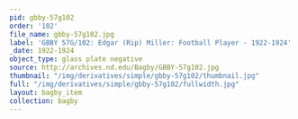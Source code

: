 ```yaml
---
pid: gbby-57g102
order: '102'
file_name: gbby-57g102.jpg
label: 'GBBY 57G/102: Edgar (Rip) Miller: Football Player - 1922-1924'
_date: 1922-1924
object_type: glass plate negative
source: http://archives.nd.edu/Bagby/GBBY-57g102.jpg
thumbnail: "/img/derivatives/simple/gbby-57g102/thumbnail.jpg"
full: "/img/derivatives/simple/gbby-57g102/fullwidth.jpg"
layout: bagby_item
collection: bagby
---
```

